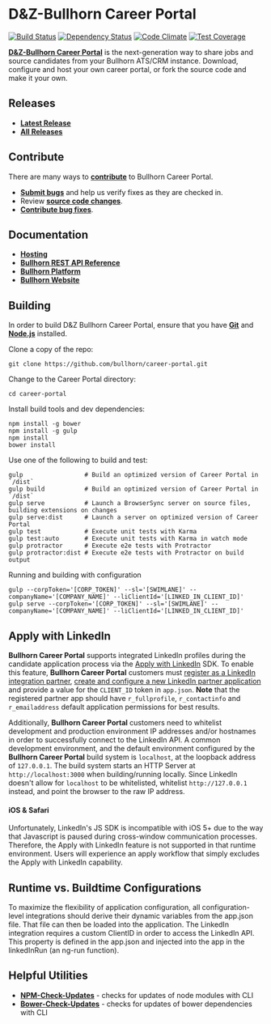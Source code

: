 # D&Z-Bullhorn Career Portal

[![Build Status](https://travis-ci.org/bullhorn/career-portal.svg)](https://travis-ci.org/bullhorn/career-portal)
[![Dependency Status](https://gemnasium.com/bullhorn/career-portal.svg)](https://gemnasium.com/bullhorn/career-portal)
[![Code Climate](https://codeclimate.com/github/bullhorn/career-portal/badges/gpa.svg)](https://codeclimate.com/github/bullhorn/career-portal)
[![Test Coverage](https://codeclimate.com/github/bullhorn/career-portal/badges/coverage.svg)](https://codeclimate.com/github/bullhorn/career-portal/coverage)

**[D&Z-Bullhorn Career Portal](http://www.bullhorn.com)** is the next-generation way to share jobs and source candidates from your Bullhorn ATS/CRM instance. Download, configure and host your own career portal, or fork the source code and make it your own.

## Releases

* **[Latest Release](https://github.com/bullhorn/career-portal/releases/latest)**
* **[All Releases](https://github.com/bullhorn/career-portal/releases)**

## Contribute

There are many ways to **[contribute](https://github.com/bullhorn/career-portal/blob/master/CONTRIBUTING.md)** to Bullhorn Career Portal.
* **[Submit bugs](https://github.com/bullhorn/career-portal/issues)** and help us verify fixes as they are checked in.
* Review **[source code changes](https://github.com/bullhorn/career-portal/pulls)**.
* **[Contribute bug fixes](https://github.com/bullhorn/career-portal/blob/master/CONTRIBUTING.md)**.

## Documentation

*  **[Hosting](https://github.com/bullhorn/career-portal/wiki)**
*  **[Bullhorn REST API Reference](http://developer.bullhorn.com/articles/getting_started)**
*  **[Bullhorn Platform](http://bullhorn.github.io/platform)**
*  **[Bullhorn Website](http://www.bullhorn.com)**

## Building

In order to build D&Z Bullhorn Career Portal, ensure that you have **[Git](http://git-scm.com/downloads)** and **[Node.js](http://nodejs.org)** installed.

Clone a copy of the repo:

```
git clone https://github.com/bullhorn/career-portal.git
```

Change to the Career Portal directory:

```
cd career-portal
```

Install build tools and dev dependencies:

```
npm install -g bower
npm install -g gulp
npm install
bower install
```

Use one of the following to build and test:

```
gulp                 # Build an optimized version of Career Portal in `/dist`
gulp build           # Build an optimized version of Career Portal in `/dist`
gulp serve           # Launch a BrowserSync server on source files, building extensions on changes
gulp serve:dist      # Launch a server on optimized version of Career Portal
gulp test            # Execute unit tests with Karma
gulp test:auto       # Execute unit tests with Karma in watch mode
gulp protractor      # Execute e2e tests with Protractor
gulp protractor:dist # Execute e2e tests with Protractor on build output
```

Running and building with configuration

```
gulp --corpToken='[CORP_TOKEN]' --sl='[SWIMLANE]' --companyName='[COMPANY_NAME]' --liClientId='[LINKED_IN_CLIENT_ID]'
gulp serve --corpToken='[CORP_TOKEN]' --sl='[SWIMLANE]' --companyName='[COMPANY_NAME]' --liClientId='[LINKED_IN_CLIENT_ID]'
```

## Apply with LinkedIn

**Bullhorn Career Portal** supports integrated LinkedIn profiles during the candidate application process via the
[Apply with LinkedIn](https://developer.linkedin.com/docs/apply-with-linkedin) SDK. To enable this feature, **Bullhorn Career
Portal** customers must [register as a LinkedIn integration partner](https://developer.linkedin.com/partner-programs/apply),
[create and configure a new LinkedIn partner application](https://www.linkedin.com/developer/apps/new) and provide a value for the
`CLIENT_ID` token in `app.json`. **Note** that the registered partner app should  have `r_fullprofile`, `r_contactinfo` and
`r_emailaddress` default application permissions for best results.

Additionally, **Bullhorn Career Portal** customers need to whitelist development and production environment IP addresses and/or
hostnames in order to successfully connect to the LinkedIn API. A common development environment, and the default environment configured by
the **Bullhorn Career Portal** build system is `localhost`, at the loopback address of `127.0.0.1`. The build system starts
an HTTP Server at `http://localhost:3000` when building/running locally. Since LinkedIn doesn't allow for `localhost` to be whitelisted,
whitelist `http://127.0.0.1` instead, and point the browser to the raw IP address.

#### iOS & Safari

Unfortunately, LinkedIn's JS SDK is incompatible with iOS 5+ due to the way that Javascript is paused during cross-window
communication processes. Therefore, the Apply with LinkedIn feature is not supported in that runtime environment. Users will
experience an apply workflow that simply excludes the Apply with LinkedIn capability.


## Runtime vs. Buildtime Configurations

To maximize the flexibility of application configuration, all configuration-level integrations should derive their
dynamic variables from the app.json file. That file can then be loaded into the application. The LinkedIn integration
requires a custom ClientID in order to access the LinkedIn API. This property is defined in the app.json and injected
into the app in the linkedInRun (an ng-run function).

## Helpful Utilities

* **[NPM-Check-Updates](https://github.com/tjunnone/npm-check-updates)** - checks for updates of node modules with CLI
* **[Bower-Check-Updates](https://github.com/se-panfilov/bower-check-updates)** - checks for updates of bower dependencies with CLI
